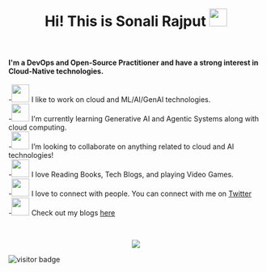<h1 align="center">Hi! This is Sonali Rajput <img src="https://pic.funnygifsbox.com/uploads/2019/06/funnygifsbox.com-2019-06-28-12-23-55-93.gif" width="35"></h1>
<br>
</p>

<h4>I'm a DevOps and Open-Source Practitioner and have a strong interest in Cloud-Native technologies.</h4>


-<img src="https://pic.funnygifsbox.com/uploads/2019/06/funnygifsbox.com-2019-06-28-12-23-55-93.gif" width="35"> I like to work on cloud and ML/AI/GenAI technologies.  
-<img src="https://pic.funnygifsbox.com/uploads/2019/06/funnygifsbox.com-2019-06-28-12-23-55-93.gif" width="35"> I'm currently learning Generative AI and Agentic Systems along with cloud computing.  
-<img src="https://pic.funnygifsbox.com/uploads/2019/06/funnygifsbox.com-2019-06-28-12-23-55-93.gif" width="35"> I’m looking to collaborate on anything related to cloud and AI technologies!  
-<img src="https://pic.funnygifsbox.com/uploads/2019/06/funnygifsbox.com-2019-06-28-12-23-55-93.gif" width="35"> I love Reading Books, Tech Blogs, and playing Video Games.   
-<img src="https://pic.funnygifsbox.com/uploads/2019/06/funnygifsbox.com-2019-06-28-12-23-55-93.gif" width="35"> I love to connect with people. You can connect with me on [Twitter](https://twitter.com/heyiamsra)  
-<img src="https://pic.funnygifsbox.com/uploads/2019/06/funnygifsbox.com-2019-06-28-12-23-55-93.gif" width="35"> Check out my blogs [here](https://sonalirajput.hashnode.dev/)  

<br>


<p align="center">
  <a href="https://skillicons.dev">
    <img src="https://skillicons.dev/icons?i=python,golang,java,vscode,git,kubernetes,docker,aws,linux,jenkins,prometheus,grafana" />
  </a>
</p>



![visitor badge](https://visitor-badge.glitch.me/badge?page_id=Sonali-Rajput.visitor-badge&left_text=My%20Page%20Visitors)
